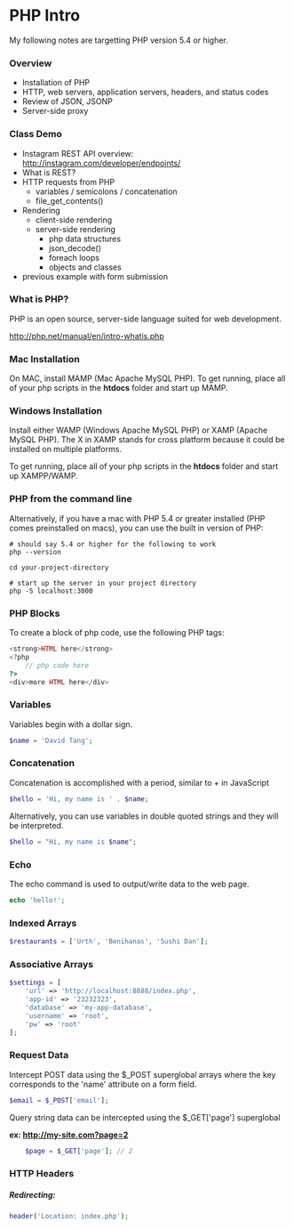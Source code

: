 PHP Intro
=========

My following notes are targetting PHP version 5.4 or higher.

### Overview

* Installation of PHP
* HTTP, web servers, application servers, headers, and status codes
* Review of JSON, JSONP
* Server-side proxy

### Class Demo

* Instagram REST API overview: http://instagram.com/developer/endpoints/
* What is REST?
* HTTP requests from PHP
	* variables / semicolons / concatenation
	* file_get_contents()
* Rendering
	* client-side rendering
	* server-side rendering
		* php data structures
		* json_decode()
		* foreach loops
		* objects and classes
* previous example with form submission

### What is PHP?

PHP is an open source, server-side language suited for web development.

http://php.net/manual/en/intro-whatis.php

### Mac Installation

On MAC, install MAMP (Mac Apache MySQL PHP). To get running, place all of your php scripts in the __htdocs__ folder and start up MAMP.

### Windows Installation

Install either WAMP (Windows Apache MySQL PHP) or XAMP (Apache MySQL PHP). The X in XAMP stands for cross platform because it could be installed on multiple platforms. 

To get running, place all of your php scripts in the __htdocs__ folder and start up XAMPP/WAMP.

### PHP from the command line

Alternatively, if you have a mac with PHP 5.4 or greater installed (PHP comes preinstalled on macs), you can use the built in version of PHP:


```
# should say 5.4 or higher for the following to work
php --version

cd your-project-directory

# start up the server in your project directory
php -S localhost:3000
```

### PHP Blocks
To create a block of php code, use the following PHP tags:

```php
<strong>HTML here</strong>
<?php 
	// php code here
?>
<div>more HTML here</div>
```

### Variables

Variables begin with a dollar sign.

```php
$name = 'David Tang';
```

### Concatenation

Concatenation is accomplished with a period, similar to + in JavaScript

```php
$hello = 'Hi, my name is ' . $name;
```

Alternatively, you can use variables in double quoted strings and they will be interpreted.

```php
$hello = "Hi, my name is $name";
```

### Echo

The echo command is used to output/write data to the web page.

```php
echo 'hello!';
```

### Indexed Arrays

```php
$restaurants = ['Urth', 'Benihanas', 'Sushi Dan'];
```	

### Associative Arrays

```php
$settings = [
	'url' => 'http://localhost:8888/index.php',
	'app-id' => '23232323',
	'database' => 'my-app-database',
	'username' => 'root',
	'pw' => 'root'
];
```

### Request Data

Intercept POST data using the $_POST superglobal arrays where the key corresponds to the 'name' attribute on a form field.

```php
$email = $_POST['email'];
```

Query string data can be intercepted using the $_GET['page'] superglobal

__ex: http://my-site.com?page=2__

```php
	$page = $_GET['page']; // 2
```

### HTTP Headers

##### Redirecting:

```php
header('Location: index.php');
```
